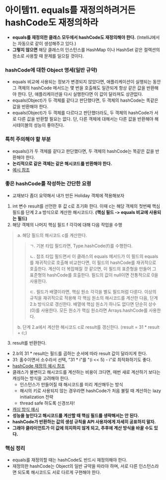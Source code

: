 # 아이템11. equals를 재정의하려거든 hashCode도 재정의하라

- **equals를 재정의한 클래스 모두에서 hashCode도 재정의해야 한다.** (IntelliJ에서는 자동으로 같이 생성해주고 있다.)
- **그렇지 않으면** 해당 클래스의 인스턴스를 HashMap 이나 HashSet 같은 컬렉션의 원소로 사용할 때 문제를 일으킬 것이다.

### hashCode에 대한 Object 명세(일반 규약)
- equals 비교에 사용되는 정보가 변경되지 않았다면,
  애플리케이션이 실행되는 동안 그 객체의 hashCode 메서드는 몇 번을 호출해도 일관되게 항상 같은 값을 반환해야 한다.
  단, 애플리케이션을 다시 실행한다면 이 값이 달라져도 상관없다.
- equals(Object)가 두 객체를 같다고 판단했다면, 두 객체의 hashCode는 똑같은 값을 반환해야 한다.
- equals(Object)가 두 객체를 다르다고 판단했더라도, 두 객체의 hashCode가 서로 다른 값을 반환할 필요는 없다.
  단, 다른 객체에 대해서는 다른 값을 반환해야 해시테이블의 성능이 좋아진다.

### 특히 주의해야 할 부분
- equals()가 두 객체를 같다고 판단했다면, 두 객체의 hashCode는 똑같은 값을 반환해야 한다.
- **논리적으로 같은 객체는 같은 해시코드를 반환해야 한다.**
- [예시 참조](https://github.com/boring-km/effective-java-practice/commit/b5d128127413e0a884aa7ea5146d5a3f899130fc)

### 좋은 hashCode를 작성하는 간단한 요령
- 교재보다 좀더 요약해서 내가 만든 Holiday 객체에 젹용해보자

1. int 변수 result를 선언한 후 값 c로 초기화 한다.
   이때 c는 해당 객체의 첫번째 핵심 필드를 단계 2.a 방식으로 계산한 해시코드다.
   **(핵심 필드 -> equals 비교에 사용되는 필드)**
2. 해당 객체의 나머지 핵심 필드 f 각각에 대해 다음 작업을 수행

> a. 해당 필드의 해시코드 c를 계산한다. 
> 
>> ㄱ. 기본 타입 필드라면, Type.hashCode(f)를 수행한다.
>>
>> ㄴ. 참조 타입 필드면서 이 클래스의 equals 메서드가 이 필드의 equals를 재귀적으로 호출해 비교한다면,
>> 이 필드의 hashCode를 재귀적으로 호출한다. 계산이 더 복잡해질 것 같으면, 이 필드의 표준형을 만들어 그 표준형의 hashCode를 호출한다.
>> 필드의 값이 null이면 전통적으로 0을 사용한다.
>>
>> ㄷ. 필드가 배열이라면, 핵심 원소 각각을 별도 필드처럼 다룬다.
>> 이상의 규칙을 재귀적으로 적용해 각 핵심 원소의 해시코드를 계산한 다음, 단계 2.b 방식으로 갱신한다.
>> 배열에 핵심 원소가 하나도 없다면 단순히 상수(0)를 사용한다.
>> 모든 원소가 핵심 원소라면 Arrays.hashCode를 사용한다.
> 
> b. 단계 2.a에서 계산한 해시코드 c로 result를 갱신한다.
> (result = 31 * result + c;)

3. result를 반환한다.

- 2.b의 31 * result는 필드를 곱하는 순서에 따라 result 값이 달라지게 한다.
- 31: 홀수이면서 소수라서 선택, "31 * i"를 "(i << 5) - i"로 최적화하기도 좋다.
- [hashCode 재정의 예시 참조](https://github.com/boring-km/effective-java-practice/commit/f237cf687b221e48bfc97212034c3adeceaa8342)
- 클래스가 불변이고 해시코드를 계산하는 비용이 크다면, 매번 새로 계산하기 보다는 캐싱하는 방식을 고려해야 한다.
    - 인스턴스가 만들어질 때 해시코드를 미리 계산해두는 방식
    - 해시의 키로 사용되지 않는 경우라면 hashCode가 처음 불릴 때 계산하는 lazy initialization 전략
    - thread safe 하도록 신경쓰자!
- [캐싱 방식 예시](https://github.com/boring-km/effective-java-practice/commit/3aca3714464f221254b7459a86cc41550a96bc38)
- **성능을 높인다고 해시코드를 계산할 때 핵심 필드를 생략해서는 안 된다.**
- **hashCode가 반환하는 값의 생성 규칙을 API 사용자에게 자세히 공표하지 말자.**
- **그래야 클라이언트가 이 값에 의지하지 않게 되고, 추후에 계산 방식을 바꿀 수도 있다.**

### 핵심 정리
- equals를 재정의할 때는 hashCode도 반드시 재정의해야 한다.
- 재정의한 hashCode는 Object의 일반 규약을 따라야 하며, 서로 다른 인스턴스라면 되도록 해시코드도 서로 다르게 구현해야 한다.